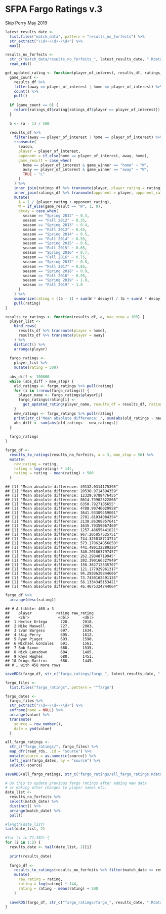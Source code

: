 SFPA Fargo Ratings v.3
================
Skip Perry
May 2019

``` r
latest_results_date <- 
  list.files("match_data", pattern = "results_no_forfeits") %>% 
  str_extract("\\d+-\\d+-\\d+") %>% 
  max()

results_no_forfeits <- 
  str_c("match_data/results_no_forfeits_", latest_results_date, ".Rdata") %>% 
  read_rds()

get_updated_rating <- function(player_of_interest, results_df, ratings_df, a) {
  game_count <- 
    results_df %>% 
    filter(away == player_of_interest | home == player_of_interest) %>% 
    count() %>% 
    pull()
  
  if (game_count == 0) {
    return(ratings_df$rating[ratings_df$player == player_of_interest])
  }
  
  b <- (a - 1) / 500
  
  results_df %>% 
    filter(away == player_of_interest | home == player_of_interest) %>% 
    transmute(
      season,
      player = player_of_interest,
      opponent = if_else(home == player_of_interest, away, home),
      game_result = case_when(
        home == player_of_interest & game_winner == "home" ~ "W",
        away == player_of_interest & game_winner == "away" ~ "W",
        TRUE ~ "L"
      )
    ) %>% 
    inner_join(ratings_df %>% transmute(player, player_rating = rating), by = "player") %>% 
    inner_join(ratings_df %>% transmute(opponent = player, opponent_rating = rating), by = "opponent") %>% 
    mutate(
      A = 1 / (player_rating + opponent_rating),
      W = if_else(game_result == "W", 1, 0),
      decay = case_when(
        season == "Spring 2012" ~ 0.3,
        season == "Fall 2012" ~ 0.35,
        season == "Spring 2013" ~ 0.4,
        season == "Fall 2013" ~ 0.45,
        season == "Spring 2014" ~ 0.5,
        season == "Fall 2014" ~ 0.55,
        season == "Spring 2015" ~ 0.6,
        season == "Fall 2015" ~ 0.65,
        season == "Spring 2016" ~ 0.7,
        season == "Fall 2016" ~ 0.75,
        season == "Spring 2017" ~ 0.8,
        season == "Fall 2017" ~ 0.85,
        season == "Spring 2018" ~ 0.9,
        season == "Fall 2018" ~ 0.95,
        season == "Spring 2019" ~ 1.0,
        season == "Fall 2019" ~ 1.0
      )
    ) %>% 
    summarize(rating = ((a - 1) + sum(W * decay)) / (b + sum(A * decay))) %>% 
    pull(rating)
}

results_to_ratings <- function(results_df, a, mae_stop = 100) {
  player_list <- 
    bind_rows(
      results_df %>% transmute(player = home), 
      results_df %>% transmute(player = away)
    ) %>% 
    distinct() %>% 
    arrange(player)
  
  fargo_ratings <- 
    player_list %>% 
    mutate(rating = 500)
  
  abs_diff <- 100000
  while (abs_diff > mae_stop) {
    old_ratings <- fargo_ratings %>% pull(rating)
    for (i in 1:nrow(fargo_ratings)) {
      player_name <- fargo_ratings$player[i]
      fargo_ratings$rating[i] <- 
        get_updated_rating(player_name, results_df = results_df, ratings_df = fargo_ratings, a = a)
    }
    new_ratings <- fargo_ratings %>% pull(rating)
    print(str_c("Mean absolute difference: ", sum(abs(old_ratings - new_ratings))))
    abs_diff <- sum(abs(old_ratings - new_ratings))
  }
  
  fargo_ratings
}
```

``` r
fargo_df <- 
  results_to_ratings(results_no_forfeits, a = 3, mae_stop = 50) %>% 
  mutate(
    raw_rating = rating,
    rating = log(rating) * 144,
    rating = rating - mean(rating) + 500
  )
```

    ## [1] "Mean absolute difference: 49132.0314175395"
    ## [1] "Mean absolute difference: 20538.9714594359"
    ## [1] "Mean absolute difference: 12329.9788476455"
    ## [1] "Mean absolute difference: 8614.79962322866"
    ## [1] "Mean absolute difference: 6350.7927185655"
    ## [1] "Mean absolute difference: 4788.99746029958"
    ## [1] "Mean absolute difference: 3641.93309459001"
    ## [1] "Mean absolute difference: 2781.81034084354"
    ## [1] "Mean absolute difference: 2130.86308857641"
    ## [1] "Mean absolute difference: 1635.79359067469"
    ## [1] "Mean absolute difference: 1257.48655441021"
    ## [1] "Mean absolute difference: 967.205857525751"
    ## [1] "Mean absolute difference: 744.325818713774"
    ## [1] "Mean absolute difference: 573.170624856858"
    ## [1] "Mean absolute difference: 441.480132289226"
    ## [1] "Mean absolute difference: 340.201863797457"
    ## [1] "Mean absolute difference: 262.29848719945"
    ## [1] "Mean absolute difference: 202.390166327949"
    ## [1] "Mean absolute difference: 156.362712335707"
    ## [1] "Mean absolute difference: 121.177929961317"
    ## [1] "Mean absolute difference: 94.2930629844606"
    ## [1] "Mean absolute difference: 73.7430162491135"
    ## [1] "Mean absolute difference: 58.1334345153421"
    ## [1] "Mean absolute difference: 46.4675324744064"

``` r
fargo_df %>% 
  arrange(desc(rating))
```

    ## # A tibble: 468 x 3
    ##    player           rating raw_rating
    ##    <chr>             <dbl>      <dbl>
    ##  1 Hector Ortega      728.      2018.
    ##  2 Mike Maxwell       727.      2003.
    ##  3 Evan Burgess       697.      1634.
    ##  4 Skip Perry         695.      1612.
    ##  5 Ryan Piaget        693.      1590.
    ##  6 Michael Gonzales   691.      1561.
    ##  7 Bob Simon          688.      1535.
    ##  8 Nick Lansdown      684.      1485.
    ##  9 Rhys Hughes        680.      1451.
    ## 10 Diogo Martini      680.      1445.
    ## # … with 458 more rows

``` r
saveRDS(fargo_df, str_c("fargo_ratings/fargo_", latest_results_date, ".Rdata"))
```

``` r
fargo_files <- 
  list.files("fargo_ratings", pattern = "^fargo")

fargo_dates <- 
  fargo_files %>% 
  str_extract("\\d+-\\d+-\\d+") %>% 
  enframe(name = NULL) %>% 
  arrange(value) %>% 
  transmute(
    source = row_number(),
    date = ymd(value)
  )

all_fargo_ratings <- 
  str_c("fargo_ratings/", fargo_files) %>% 
  map_dfr(read_rds, .id = "source") %>% 
  mutate(source = as.numeric(source)) %>% 
  left_join(fargo_dates, by = "source") %>% 
  select(-source)

saveRDS(all_fargo_ratings, str_c("fargo_ratings/all_fargo_ratings.Rdata"))
```

``` r
# Do this to update previous fargo ratings after adding new data
# or making other changes to player names etc.
date_list <- 
  results_no_forfeits %>% 
  select(match_date) %>% 
  distinct() %>% 
  arrange(match_date) %>% 
  pull()

#length(date_list)
tail(date_list, 2)

#for (i in 71:102) {
for (i in 1:2) {
  results_date <- tail(date_list, 2)[i]
  
  print(results_date)
  
  fargo_df <- 
    results_to_ratings(results_no_forfeits %>% filter(match_date <= results_date), a = 3, mae_stop = 50) %>% 
    mutate(
      raw_rating = rating,
      rating = log(rating) * 144,
      rating = rating - mean(rating) + 500
    )
  
  saveRDS(fargo_df, str_c("fargo_ratings/fargo_", results_date, ".Rdata"))
}
```
